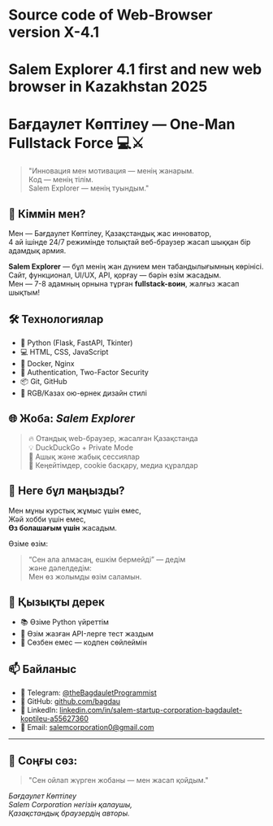 # Source code of Web-Browser version X-4.1
# Salem Explorer 4.1 first and new web browser in Kazakhstan 2025
# Бағдаулет Көптілеу — One-Man Fullstack Force 💻⚔️


> "Инновация мен мотивация — менің жанарым.  
> Код — менің тілім.  
> Salem Explorer — менің туындым."

## 🚀 Кіммін мен?

Мен — Бағдаулет Көптілеу, Қазақстандық жас инноватор,  
4 ай ішінде 24/7 режимінде толықтай веб-браузер жасап шыққан бір адамдық армия.

**Salem Explorer** — бұл менің жан дүнием мен табандылығымның көрінісі.  
Сайт, функционал, UI/UX, API, қорғау — бәрін өзім жасадым.  
Мен — 7-8 адамның орнына тұрған **fullstack-воин**, жалғыз жасап шықтым!

## 🛠️ Технологиялар

- 🐍 Python (Flask, FastAPI, Tkinter)
- 💻 HTML, CSS, JavaScript
- 🐳 Docker, Nginx
- 🔐 Authentication, Two-Factor Security
- 📦 Git, GitHub
- 🎨 RGB/Казах ою-өрнек дизайн стилі

## 🌐 Жоба: *Salem Explorer*

> 🔥 Отандық web-браузер, жасалған Қазақстанда  
> 💡 DuckDuckGo + Private Mode  
> 🔐 Ашық және жабық сессиялар  
> 🧩 Кеңейтімдер, cookie басқару, медиа құралдар

## 🧠 Неге бұл маңызды?

Мен мұны курстық жұмыс үшін емес,  
Жәй хобби үшін емес,  
**Өз болашағым үшін** жасадым.

Өзіме өзім:
> “Сен ала алмасаң, ешкім бермейді” — дедім  
және дәлелдедім:  
Мен өз жолымды өзім саламын.

## 🧙 Қызықты дерек

- 📚 Өзіме Python үйреттім  
- 🧪 Өзім жазған API-лерге тест жаздым  
- 🤖 Сөзбен емес — кодпен сөйлеймін

## 📫 Байланыс

- 💬 Telegram: [@theBagdauletProgrammist](https://t.me/theBagdauletProgrammist)  
- 🐙 GitHub: [github.com/bagdau](https://www.github.com/bagdau)  
- 💼 LinkedIn: [linkedin.com/in/salem-startup-corporation-bagdaulet-koptileu-a55627360](https://www.linkedin.com/in/salem-startup-corporation-bagdaulet-koptileu-a55627360)  
- 📧 Email: salemcorporation0@gmail.com

---

## 📌 Соңғы сөз:

> "Сен ойлап жүрген жобаны — мен жасап қойдым."

*Бағдаулет Көптілеу  
Salem Corporation негізін қалаушы,  
Қазақстандық браузердің авторы.*
